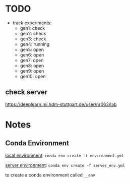 # TODO

- track experiments: 
    - gen1: check 
    - gen2: check
    - gen3: check 
    - gen4: running
    - gen5: open
    - gen6: open
    - gen7: open
    - gen8: open
    - gen9: open
    - gen10: open

## check server
https://deeplearn.mi.hdm-stuttgart.de/user/nr063/lab


# Notes

## Conda Environment

[local environment](./environment.yml): 
`conda env create -f environment.yml`


[server environment](./server_env.yml): 
`conda env create -f server_env.yml`

to create a conda environment called `__env`
